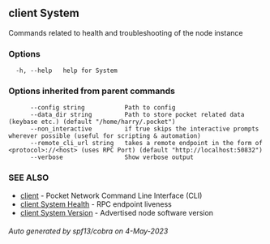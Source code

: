 ## client System

Commands related to health and troubleshooting of the node instance

### Options

```
  -h, --help   help for System
```

### Options inherited from parent commands

```
      --config string           Path to config
      --data_dir string         Path to store pocket related data (keybase etc.) (default "/home/harry/.pocket")
      --non_interactive         if true skips the interactive prompts wherever possible (useful for scripting & automation)
      --remote_cli_url string   takes a remote endpoint in the form of <protocol>://<host> (uses RPC Port) (default "http://localhost:50832")
      --verbose                 Show verbose output
```

### SEE ALSO

* [client](client.md)	 - Pocket Network Command Line Interface (CLI)
* [client System Health](client_System_Health.md)	 - RPC endpoint liveness
* [client System Version](client_System_Version.md)	 - Advertised node software version

###### Auto generated by spf13/cobra on 4-May-2023
